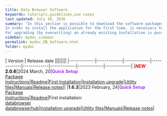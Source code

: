 ```yaml
---
title: Data Browser Software
keywords: tutorials,guidelines,use cases
last_updated: July 16, 2016
summary: "In this section is possible to download the software packages of the Data Browser tool.<br>
In order to install the application for the first time, is necessary to download the 'First installation package'.<br>
For upgrading (by overwriting) an already existing installation is possible to use the 'Installation upgrade' package, that doesn't include the configuration files: in this case, please make a backup of the already installed version's files and read carefully the 'Readme' file."
sidebar: mydoc_sidebar
permalink: mydoc_DB_Software.html
folder: mydoc
---
```


| Version | Release date ||||||||
|-------------|-------------|-------------|-------------|-------------|-------------|-------------|-------------|
|<font color="red"><b><i>NEW </i></b></font><font color="black"><b>2.0.6</b></font>|2024 March, 20|<b><font color="#9f3de3">Quick Setup</font></b><br>[Package](https://drive.google.com/file/d/1nDC6FSwZ5a5aQAcMgiQacnbur873r1vG/view?usp=sharing)<br>[Instructions](./Software/databrowser_v2.0.6_2024-03-20/Readme_Setup_DBrowser.txt)|[Readme](./Software/databrowser_v2.0.6_2024-03-20/DBrowser_206_Readme.pdf)|[First Installation](https://drive.google.com/file/d/1ZpVAs94HyoP6TrlBWpI7E4XTLHFZ0_X-/view?usp=sharing)|[Installation upgrade](https://drive.google.com/file/d/1WGT-By7iWTxm2IJMk61groU3gPy0H8di/view?usp=sharing)|[Utility files](./Software/databrowser_v2.0.6_2024-03-20/DBrowser_206_Utility.zip)|[Manuals](./mydoc_install_jekyll_on_mac.html#installuser-manual---version-206)|[Release notes](./mydoc_release_notes_50.html#version-206-release-date-march-20-2024)||
|**1.6.3**|2023 February, 24|<b><font color="#9f3de3">Quick Setup</font></b><br>[Package](https://drive.google.com/file/d/1WEc3TUuwoCYgor9oh6MWjB12keu6MwCS/view?usp=sharing)<br>[Instructions](./Software/databrowser_v1.6.3_24-02-2023/Readme_Setup_DBrowser.txt)|[Readme](./Software/databrowser_v1.6.3_24-02-2023/Readme.pdf)|First installation:<br>[databrowser](./Software/databrowser_v1.6.3_24-02-2023/DB_1_6_3_First_Install_databrowser.zip)<br>[databrowserhub](./Software/databrowser_v1.6.3_24-02-2023/DB_1_6_3_First_Install_databrowserhub.zip)|[Installation upgrade](./Software/databrowser_v1.6.3_24-02-2023/DB_1_6_3_Upgrade.zip)|[Utility files](./Software/databrowser_v1.6.3_24-02-2023/DB_1_6_3_Utility.zip)|[Manuals](./mydoc_install_jekyll_on_mac.html#installuser-manual---version-163)|[Release notes](./mydoc_release_notes_50.html#version-163-release-date-february-24-2023)|
